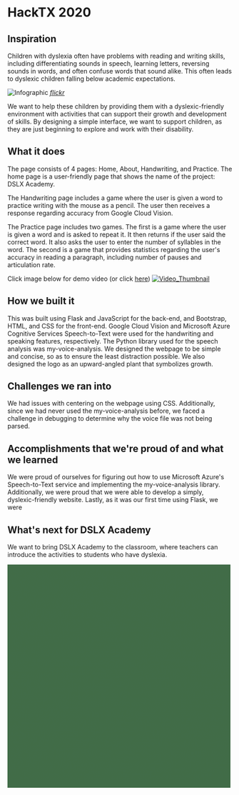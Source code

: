 # HackTX 2020
## Inspiration
Children with dyslexia often have problems with reading and writing skills, including differentiating sounds in speech, learning letters, reversing sounds in words, and often confuse words that sound alike. This often leads to dyslexic children falling below academic expectations. 
  
![Infographic](https://www.readinghorizons.com/Media/Default/Images/Resources/dyslexia_infographic3-01.jpg)
*[flickr](https://www.flickr.com/photos/55512706@N03/30427492672)*  
  
We want to help these children by providing them with a dyslexic-friendly environment with activities that can support their growth and development of skills. By designing a simple interface, we want to support children, as they are just beginning to explore and work with their disability.

## What it does
The page consists of 4 pages: Home, About, Handwriting, and Practice. The home page is a user-friendly page that shows the name of the project: DSLX Academy.

The Handwriting page includes a game where the user is given a word to practice writing with the mouse as a pencil. The user then receives a response regarding accuracy from Google Cloud Vision.

The Practice page includes two games. The first is a game where the user is given a word and is asked to repeat it. It then returns if the user said the correct word. It also asks the user to enter the number of syllables in the word. The second is a game that provides statistics regarding the user's accuracy in reading a paragraph, including number of pauses and articulation rate.  
  
Click image below for demo video (or click [here](https://youtu.be/zFMFPs3CKh0))
[![Video_Thumbnail](http://i3.ytimg.com/vi/zFMFPs3CKh0/maxresdefault.jpg)](https://youtu.be/zFMFPs3CKh0)

## How we built it
This was built using Flask and JavaScript for the back-end, and Bootstrap, HTML, and CSS for the front-end. Google Cloud Vision and Microsoft Azure Cognitive Services Speech-to-Text were used for the handwriting and speaking features, respectively. The Python library used for the speech analysis was my-voice-analysis. We designed the webpage to be simple and concise, so as to ensure the least distraction possible. We also designed the logo as an upward-angled plant that symbolizes growth.

## Challenges we ran into
We had issues with centering on the webpage using CSS. Additionally, since we had never used the my-voice-analysis before, we faced a challenge in debugging to determine why the voice file was not being parsed. 

## Accomplishments that we're proud of and what we learned
We were proud of ourselves for figuring out how to use Microsoft Azure's Speech-to-Text service and implementing the my-voice-analysis library. Additionally, we were proud that we were able to develop a simply, dyslexic-friendly website. Lastly, as it was our first time using Flask, we were

## What's next for DSLX Academy
We want to bring DSLX Academy to the classroom, where teachers can introduce the activities to students who have dyslexia.  
  
![logo](dslx_logo.gif)